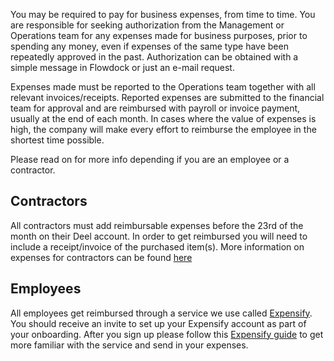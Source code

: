 You may be required to pay for business expenses, from time to time. You are responsible for seeking authorization from the Management or Operations team for any expenses made for business purposes, prior to spending any money, even if expenses of the same type have been repeatedly approved in the past. Authorization can be obtained with a simple message in Flowdock or just an e-mail request. 

Expenses made must be reported to the Operations team together with all relevant invoices/receipts. Reported expenses are submitted to the financial team for approval and are reimbursed with payroll or invoice payment, usually at the end of each month. In cases where the value of expenses is high, the company will make every effort to reimburse the employee in the shortest time possible. 

Please read on for more info depending if you are an employee or a contractor.

## Contractors

All contractors must add reimbursable expenses before the 23rd of the month on their Deel account. In order to get reimbursed you will need to include a receipt/invoice of the purchased item(s). More information on expenses for contractors can be found [here](https://github.com/balena-io/balena-io/wiki/Deel-(Invoicing))

## Employees

All employees get reimbursed through a service we use called [Expensify](https://www.expensify.com). You should receive an invite to set up your Expensify account as part of your onboarding. After you sign up please follow this [Expensify guide](https://docs.expensify.com/setup-for-submitters/day-1-with-expensify-submitters) to get more familiar with the service and send in your expenses.